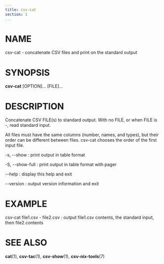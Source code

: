 ```yaml
---
title: csv-cat
section: 1
...
```


# NAME #

csv-cat - concatenate CSV files and print on the standard output

# SYNOPSIS #

**csv-cat** [OPTION]... [FILE]...

# DESCRIPTION #

Concatenate CSV FILE(s) to standard output. With no FILE, or when FILE is -,
read standard input.

All files must have the same columns (number, names, and types), but their
order can be different between files. csv-cat chooses the order of the first
input file.

-s, --show
:   print output in table format

-S, --show-full
:   print output in table format with pager

--help
:   display this help and exit

--version
:   output version information and exit

# EXAMPLE #

csv-cat file1.csv - file2.csv
:   output file1.csv contents, the standard input, then file2.contents

# SEE ALSO #

**cat**(1), **csv-tac**(1), **csv-show**(1), **csv-nix-tools**(7)
